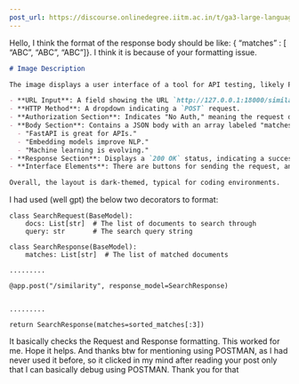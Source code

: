 ```yaml
---
post_url: https://discourse.onlinedegree.iitm.ac.in/t/ga3-large-language-models-discussion-thread-tds-jan-2025/163247/138
---
```

Hello, I think the format of the response body should be like: { “matches” : [ “ABC”, “ABC”, “ABC”]}. I think it is because of your formatting issue.

```markdown
# Image Description

The image displays a user interface of a tool for API testing, likely Postman or a similar application. The main aspects of the interface include:

- **URL Input**: A field showing the URL `http://127.0.0.1:18000/similarity`.
- **HTTP Method**: A dropdown indicating a `POST` request.
- **Authorization Section**: Indicates "No Auth," meaning the request does not require authorization.
- **Body Section**: Contains a JSON body with an array labeled "matches" consisting of three statements:
  - "FastAPI is great for APIs."
  - "Embedding models improve NLP."
  - "Machine learning is evolving."
- **Response Section**: Displays a `200 OK` status, indicating a successful request.
- **Interface Elements**: There are buttons for sending the request, and tabs for various sections like Params, Headers, and Body.

Overall, the layout is dark-themed, typical for coding environments.
```

I had used (well gpt) the below two decorators to format:

```
class SearchRequest(BaseModel):
    docs: List[str]  # The list of documents to search through
    query: str       # The search query string

class SearchResponse(BaseModel):
    matches: List[str]  # The list of matched documents

.........

@app.post("/similarity", response_model=SearchResponse)


.........

return SearchResponse(matches=sorted_matches[:3])

```

It basically checks the Request and Response formatting. This worked for me. Hope it helps. And thanks btw for mentioning using POSTMAN, as I had never used it before, so it clicked in my mind after reading your post only that I can basically debug using POSTMAN. Thank you for that 